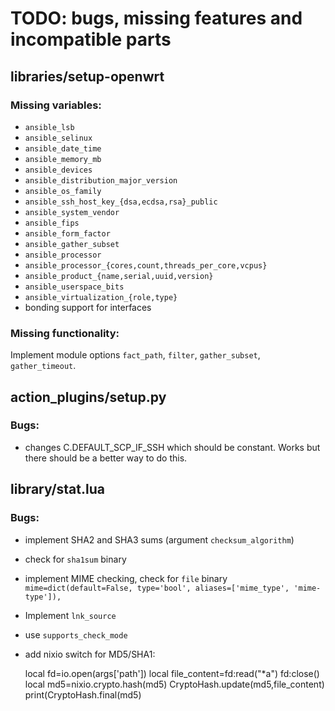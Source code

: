 # TODO: bugs, missing features and incompatible parts

## libraries/setup-openwrt

### Missing variables:
* `ansible_lsb`
* `ansible_selinux`
* `ansible_date_time`
* `ansible_memory_mb`
* `ansible_devices`
* `ansible_distribution_major_version`
* `ansible_os_family`
* `ansible_ssh_host_key_{dsa,ecdsa,rsa}_public`
* `ansible_system_vendor`
* `ansible_fips`
* `ansible_form_factor`
* `ansible_gather_subset`
* `ansible_processor`
* `ansible_processor_{cores,count,threads_per_core,vcpus}`
* `ansible_product_{name,serial,uuid,version}`
* `ansible_userspace_bits`
* `ansible_virtualization_{role,type}`
* bonding support for interfaces

### Missing functionality:
Implement module options `fact_path`, `filter`, `gather_subset`,
`gather_timeout`.

## action_plugins/setup.py
### Bugs:

* changes C.DEFAULT_SCP_IF_SSH which should be constant. Works but there 
should be a better way to do this.

## library/stat.lua
### Bugs:
* implement SHA2 and SHA3 sums (argument `checksum_algorithm`)
* check for `sha1sum` binary
* implement MIME checking, check for `file` binary
  `mime=dict(default=False, type='bool', aliases=['mime_type', 'mime-type']),`
* Implement `lnk_source`
* use `supports_check_mode`
* add nixio switch for MD5/SHA1:

    local fd=io.open(args['path'])
    local file_content=fd:read("*a")
    fd:close()
    local md5=nixio.crypto.hash(md5)
    CryptoHash.update(md5,file_content)
    print(CryptoHash.final(md5)

